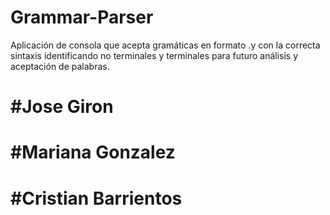 # Grammar-Parser
Aplicación de consola que acepta gramáticas en formato .y con la correcta sintaxis identificando no terminales y terminales para futuro análisis y aceptación de palabras.
# #Jose Giron
# #Mariana Gonzalez
# #Cristian Barrientos
